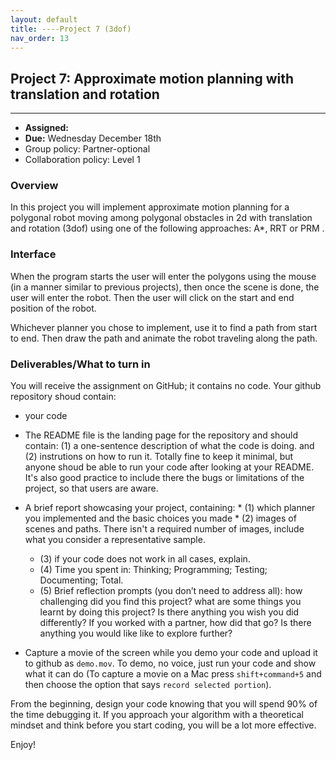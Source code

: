 ```yaml
---
layout: default 
title: ----Project 7 (3dof)
nav_order: 13
---
```




## Project 7:  Approximate motion planning with translation and rotation 


*** 
* __Assigned:__ 
* __Due:__  Wednesday December 18th
* Group policy: Partner-optional 
* Collaboration policy: Level 1


### Overview

In this project you will implement approximate motion planning for a
polygonal robot moving among polygonal obstacles in 2d with
translation and rotation (3dof) using one of the following approaches:
A*, RRT or PRM .


### Interface 

When the program starts the user will enter the polygons using the
mouse (in a manner similar to previous projects), then once the scene
is done, the user will enter the robot. Then the user will click on
the start and end position of the robot.

Whichever planner you chose to implement, use it to find a path from
start to end.  Then draw the path and animate the robot traveling
along the path.





### Deliverables/What to turn in

You will receive the assignment on GitHub; it contains no code. Your github repository shoud contain:

* your code 

* The README file is the landing page for the repository and should
contain: (1) a one-sentence description of what the code is doing. and
(2) instrutions on how to run it. Totally fine to keep it minimal, but
anyone shoud be able to run your code after looking at your
README. It's also good practice to include there the bugs or
limitations of the project, so that users are aware.

* A brief report showcasing your project, containing:
    	* (1) which planner you implemented and the basic choices you made 
    	* (2) images of scenes and paths.  There isn't a required number of images, include what you consider a representative sample. 
	* (3) if your code does not work in all cases, explain.
	* (4) Time you spent in: Thinking; Programming; Testing; Documenting; Total.
	* (5) Brief reflection prompts (you don’t need to address all): how
challenging did you find this project? what are some things you learnt
by doing this project? Is there anything you wish you did differently?
If you worked with a partner, how did that go? Is there anything you would like  like to
explore further?

* Capture a movie of the screen while you demo your code and upload it
  to github as `demo.mov`. To demo, no voice, just run your code and
  show what it can do (To capture a movie on a Mac press
  `shift+command+5` and then choose the option that says `record
  selected portion`).


From the beginning, design your code knowing that you will spend 90%
of the time debugging it. If you approach your algorithm with a
theoretical mindset and think before you start coding, you will be a
lot more effective.

Enjoy! 
